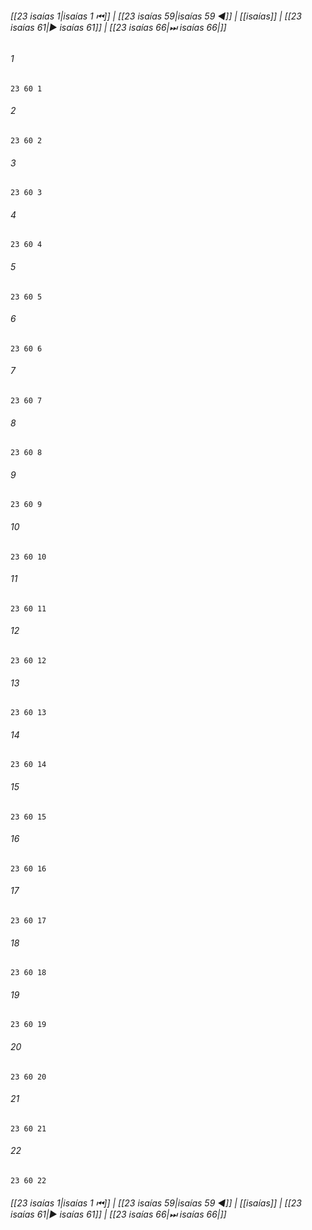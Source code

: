 
###### [[23 isaías 1|isaías 1 ⏮]] | [[23 isaías 59|isaías 59 ◀]] | [[isaías]] | [[23 isaías 61|▶ isaías 61]] | [[23 isaías 66|⏭ isaías 66|]]

###### 1
``` verse
23 60 1 
```
###### 2
``` verse
23 60 2 
```
###### 3
``` verse
23 60 3 
```
###### 4
``` verse
23 60 4 
```
###### 5
``` verse
23 60 5 
```
###### 6
``` verse
23 60 6 
```
###### 7
``` verse
23 60 7 
```
###### 8
``` verse
23 60 8 
```
###### 9
``` verse
23 60 9 
```
###### 10
``` verse
23 60 10 
```
###### 11
``` verse
23 60 11 
```
###### 12
``` verse
23 60 12 
```
###### 13
``` verse
23 60 13 
```
###### 14
``` verse
23 60 14 
```
###### 15
``` verse
23 60 15 
```
###### 16
``` verse
23 60 16 
```
###### 17
``` verse
23 60 17 
```
###### 18
``` verse
23 60 18 
```
###### 19
``` verse
23 60 19 
```
###### 20
``` verse
23 60 20 
```
###### 21
``` verse
23 60 21 
```
###### 22
``` verse
23 60 22 
```

###### [[23 isaías 1|isaías 1 ⏮]] | [[23 isaías 59|isaías 59 ◀]] | [[isaías]] | [[23 isaías 61|▶ isaías 61]] | [[23 isaías 66|⏭ isaías 66|]]

